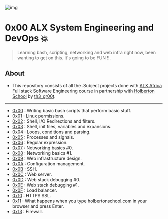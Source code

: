![img](https://assets.imaginablefutures.com/media/images/ALX_Logo.max-200x150.png)

# 0x00 ALX System Engineering and DevOps 💥

>Learning bash, scripting, networking and web infra right now, been wanting to get on this. It's going to be FUN !!.

## About

- This repository consists of all the .Subject projects done with [ALX Africa](https://www.alxafrica.com/) Full stack Software Engineering course in partnership with [Holberton School](https://www.holbertonschool.com/) by [th3\_gr00t](https://th3-gr00t.tk/).

---

- [0x00](./0x00-shell_basics) : Writing basic bash scripts that perform basic stuff.
- [0x01](./0x01-shell_permissions) : Linux permissions.
- [0x02](./0x02-shell_redirections) : Shell, I/O Redirections and filters.
- [0x03](./0x03-shell_variables_expansions) : Shell, init files, variables and expansions.
- [0x04](./0x04-loops_conditions_and_parsing) : Loops, conditions and parsing.
- [0x05](./0x05-processes_and_signals) : Processes and signals.
- [0x06](./0x06-regular_expressions) : Regular expression.
- [0x07](./0x07-networking_basics) : Networking basics #0.
- [0x08](./0x08-networking_basics_2) : Networking basics #1.
- [0x09](./0x09-web_infrastructure_design) : Web infrastructure design.
- [0x0A](./0x0A-configuration_management) : Configuration management.
- [0x0B](./0x0B-ssh) : SSH.
- [0x0C](./0x0C-web_server) : Web server.
- [0x0D](./0x0D-web_stack_debugging_0) : Web stack debugging #0.
- [0x0E](./0x0E-web_stack_debugging_1) : Web stack debugging #1.
- [0x0F](./0x0F-load_balancer) : Load balancer.
- [0x10](./0x10-https_ssl) : HTTPS SSL.
- [0x11](./0x11-what_happens_when_your_type_google_com_in_your_browser_and_press_enter) : What happens when you type holbertonschool.com in your browser and press Enter.
- [0x13](./0x13-firewall) : Firewall.
